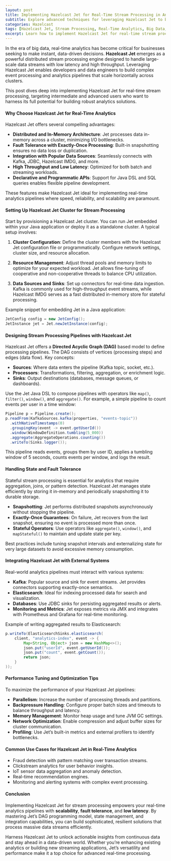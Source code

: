 ```yaml
---
layout: post
title: Implementing Hazelcast Jet for Real-Time Stream Processing in Analytics
subtitle: Explore advanced techniques for leveraging Hazelcast Jet to build scalable and efficient real-time analytics pipelines
categories: Hazelcast
tags: [Hazelcast Jet, Stream Processing, Real-Time Analytics, Big Data, Distributed Computing, Data Streaming, Event Processing]
excerpt: Learn how to implement Hazelcast Jet for real-time stream processing to enhance your analytics workflows with scalable, low-latency data pipelines and distributed computing.
---
```

In the era of big data, real-time analytics has become critical for businesses seeking to make instant, data-driven decisions. **Hazelcast Jet** emerges as a powerful distributed stream processing engine designed to handle large-scale data streams with low latency and high throughput. Leveraging Hazelcast Jet enables developers and data engineers to build complex event processing and analytics pipelines that scale horizontally across clusters.

This post dives deep into implementing Hazelcast Jet for real-time stream processing, targeting intermediate and advanced users who want to harness its full potential for building robust analytics solutions.

#### Why Choose Hazelcast Jet for Real-Time Analytics

Hazelcast Jet offers several compelling advantages:

- **Distributed and In-Memory Architecture**: Jet processes data in-memory across a cluster, minimizing I/O bottlenecks.
- **Fault Tolerance with Exactly-Once Processing**: Built-in snapshotting ensures no data loss or duplication.
- **Integration with Popular Data Sources**: Seamlessly connects with Kafka, JDBC, Hazelcast IMDG, and more.
- **High Throughput and Low Latency**: Optimized for both batch and streaming workloads.
- **Declarative and Programmatic APIs**: Support for Java DSL and SQL queries enables flexible pipeline development.

These features make Hazelcast Jet ideal for implementing real-time analytics pipelines where speed, reliability, and scalability are paramount.

#### Setting Up Hazelcast Jet Cluster for Stream Processing

Start by provisioning a Hazelcast Jet cluster. You can run Jet embedded within your Java application or deploy it as a standalone cluster. A typical setup involves:

1. **Cluster Configuration**: Define the cluster members with the Hazelcast Jet configuration file or programmatically. Configure network settings, cluster size, and resource allocation.

2. **Resource Management**: Adjust thread pools and memory limits to optimize for your expected workload. Jet allows fine-tuning of cooperative and non-cooperative threads to balance CPU utilization.

3. **Data Sources and Sinks**: Set up connectors for real-time data ingestion. Kafka is commonly used for high-throughput event streams, while Hazelcast IMDG serves as a fast distributed in-memory store for stateful processing.

Example snippet for embedding Jet in a Java application:

```java
JetConfig config = new JetConfig();
JetInstance jet = Jet.newJetInstance(config);
```

#### Designing Stream Processing Pipelines with Hazelcast Jet

Hazelcast Jet offers a **Directed Acyclic Graph (DAG)** based model to define processing pipelines. The DAG consists of vertices (processing steps) and edges (data flow). Key concepts:

- **Sources**: Where data enters the pipeline (Kafka topic, socket, etc.).
- **Processors**: Transformations, filtering, aggregation, or enrichment logic.
- **Sinks**: Output destinations (databases, message queues, or dashboards).

Use the Jet Java DSL to compose pipelines with operators like `map()`, `filter()`, `window()`, and `aggregate()`. For example, a simple pipeline to count events per user in a time window:

```java
Pipeline p = Pipeline.create();
p.readFrom(KafkaSources.kafka(properties, "events-topic"))
  .withNativeTimestamps(0)
  .groupingKey(event -> event.getUserId())
  .window(WindowDefinition.tumbling(5_000))
  .aggregate(AggregateOperations.counting())
  .writeTo(Sinks.logger());
```

This pipeline reads events, groups them by user ID, applies a tumbling window of 5 seconds, counts events per window, and logs the result.

#### Handling State and Fault Tolerance

Stateful stream processing is essential for analytics that require aggregation, joins, or pattern detection. Hazelcast Jet manages state efficiently by storing it in-memory and periodically snapshotting it to durable storage.

- **Snapshotting**: Jet performs distributed snapshots asynchronously without stopping the pipeline.
- **Exactly-Once Guarantees**: On failure, Jet recovers from the last snapshot, ensuring no event is processed more than once.
- **Stateful Operators**: Use operators like `aggregate()`, `window()`, and `mapStateful()` to maintain and update state per key.

Best practices include tuning snapshot intervals and externalizing state for very large datasets to avoid excessive memory consumption.

#### Integrating Hazelcast Jet with External Systems

Real-world analytics pipelines must interact with various systems:

- **Kafka**: Popular source and sink for event streams. Jet provides connectors supporting exactly-once semantics.
- **Elasticsearch**: Ideal for indexing processed data for search and visualization.
- **Databases**: Use JDBC sinks for persisting aggregated results or alerts.
- **Monitoring and Metrics**: Jet exposes metrics via JMX and integrates with Prometheus and Grafana for real-time monitoring.

Example of writing aggregated results to Elasticsearch:

```java
p.writeTo(ElasticsearchSinks.elasticsearch(
    client, "analytics-index", event -> {
        Map<String, Object> json = new HashMap<>();
        json.put("userId", event.getUserId());
        json.put("count", event.getCount());
        return json;
    }
));
```

#### Performance Tuning and Optimization Tips

To maximize the performance of your Hazelcast Jet pipelines:

- **Parallelism**: Increase the number of processing threads and partitions.
- **Backpressure Handling**: Configure proper batch sizes and timeouts to balance throughput and latency.
- **Memory Management**: Monitor heap usage and tune JVM GC settings.
- **Network Optimization**: Enable compression and adjust buffer sizes for cluster communication.
- **Profiling**: Use Jet’s built-in metrics and external profilers to identify bottlenecks.

#### Common Use Cases for Hazelcast Jet in Real-Time Analytics

- Fraud detection with pattern matching over transaction streams.
- Clickstream analytics for user behavior insights.
- IoT sensor data aggregation and anomaly detection.
- Real-time recommendation engines.
- Monitoring and alerting systems with complex event processing.

#### Conclusion

Implementing Hazelcast Jet for stream processing empowers your real-time analytics pipelines with **scalability**, **fault tolerance**, and **low latency**. By mastering Jet’s DAG programming model, state management, and integration capabilities, you can build sophisticated, resilient solutions that process massive data streams efficiently.

Harness Hazelcast Jet to unlock actionable insights from continuous data and stay ahead in a data-driven world. Whether you’re enhancing existing analytics or building new streaming applications, Jet’s versatility and performance make it a top choice for advanced real-time processing.
